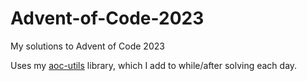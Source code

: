 # Advent-of-Code-2023
My solutions to Advent of Code 2023

Uses my [aoc-utils](https://github.com/StarlitGhost/aoc-utils) library, which I add to while/after solving each day.
